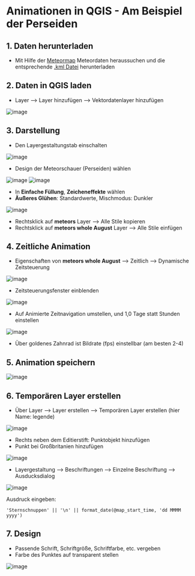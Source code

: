 # Animationen in QGIS - Am Beispiel der Perseiden

## 1. Daten herunterladen
* Mit Hilfe der [Meteormap](https://tammojan.github.io/meteormap/) Meteordaten heraussuchen und die entsprechende [.kml Datei](https://github.com/s92854/DTM/files/11958878/meteors_whole_August.zip) herunterladen

## 2. Daten in QGIS laden
* Layer --> Layer hinzufügen --> Vektordatenlayer hinzufügen

![image](https://github.com/s92854/DTM/assets/134683810/68f33db2-aaed-434d-8034-84739ccf5c9a)

## 3. Darstellung
* Den Layergestaltungstab einschalten

![image](https://github.com/s92854/DTM/assets/134683810/fe471236-9a5e-4103-a6fb-73f7c786cfc5)

* Design der Meteorschauer (Perseiden) wählen

![image](https://github.com/s92854/DTM/assets/134683810/3edbc214-0634-4c68-bbce-88b409aa1be7)
![image](https://github.com/s92854/DTM/assets/134683810/3f7360d9-35da-4df5-9ccc-b5074cd81918)

* In **Einfache Füllung**, **Zeicheneffekte** wählen
* **Äußeres Glühen**: Standardwerte, Mischmodus: Dunkler

![image](https://github.com/s92854/DTM/assets/134683810/890487fe-7187-496f-8730-916ec4097635)

* Rechtsklick auf **meteors** Layer --> Alle Stile kopieren
* Rechtsklick auf **meteors whole August** Layer --> Alle Stile einfügen

## 4. Zeitliche Animation
* Eigenschaften von **meteors whole August** --> Zeitlich --> Dynamische Zeitsteuerung

![image](https://github.com/s92854/DTM/assets/134683810/246bc012-1fd9-4c7f-b61e-897d10647fa5)

* Zeitsteuerungsfenster einblenden

![image](https://github.com/s92854/DTM/assets/134683810/b39d905e-6c68-4770-b311-45f5f7d37b14)

* Auf Animierte Zeitnavigation umstellen, und 1,0 Tage statt Stunden einstellen

![image](https://github.com/s92854/DTM/assets/134683810/a9fbab00-eabc-4174-89ff-356a4e0252c5)

* Über goldenes Zahnrad ist Bildrate (fps) einstellbar (am besten 2-4)

## 5. Animation speichern

![image](https://github.com/s92854/DTM/assets/134683810/4d97fb27-7c9a-4a30-b5ab-c1725e1faed5)

## 6. Temporären Layer erstellen
* Über Layer --> Layer erstellen --> Temporären Layer erstellen (hier Name: legende)

![image](https://github.com/s92854/DTM/assets/134683810/e961a435-bf89-4e8f-8b9e-2b4e687f3e79)

* Rechts neben dem Editierstift: Punktobjekt hinzufügen
* Punkt bei Großbritanien hinzufügen

![image](https://github.com/s92854/DTM/assets/134683810/081c7d8b-c143-4f93-9a54-827cc5ba625b)

* Layergestaltung --> Beschriftungen --> Einzelne Beschriftung --> Ausducksdialog

![image](https://github.com/s92854/DTM/assets/134683810/d65f2286-a62b-46da-ac64-c1b0ceae32a2)

Ausdruck eingeben:
```
'Sternschnuppen' || '\n' || format_date(@map_start_time, 'dd MMMM yyyy')
```

## 7. Design
* Passende Schrift, Schriftgröße, Schriftfarbe, etc. vergeben
* Farbe des Punktes auf transparent stellen

![image](https://github.com/s92854/DTM/assets/134683810/64262f10-e01f-4329-b7b8-302c4ef7ac0d)


